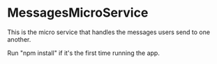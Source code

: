 # MessagesMicroService
This is the micro service that handles the messages users send to one another.

Run "npm install" if it's the first time running the app.

